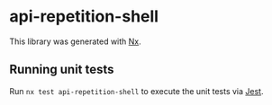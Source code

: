 # api-repetition-shell

This library was generated with [Nx](https://nx.dev).

## Running unit tests

Run `nx test api-repetition-shell` to execute the unit tests via [Jest](https://jestjs.io).
